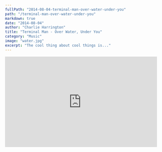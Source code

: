 ```yaml
---
fullPath: "2014-08-04-terminal-man-over-water-under-you"
path: "/terminal-man-over-water-under-you"
markdown: true
date: "2014-08-04"
author: "Charlie Harrington"
title: "Terminal Man - Over Water, Under You"
category: "Music"
image: "water.jpg"
excerpt: "The cool thing about cool things is..."
---
```


<iframe width="100%" height="300" scrolling="no" frameborder="no" src="https://w.soundcloud.com/player/?url=https%3A//api.soundcloud.com/tracks/161700259&amp;color=%2300cc11&amp;auto_play=false&amp;hide_related=false&amp;show_comments=true&amp;show_user=true&amp;show_reposts=false&amp;visual=true"></iframe>